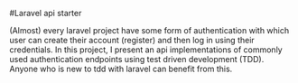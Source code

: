 #Laravel api starter

(Almost) every laravel project have some form of authentication with which user can create their account (register) and then log in using their credentials. In this project, I present an api implementations of commonly used authentication endpoints using test driven development (TDD). Anyone who is new to tdd with laravel can benefit from this. 
